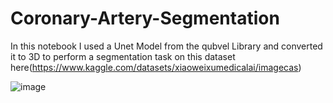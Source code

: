 # Coronary-Artery-Segmentation

In this notebook I used a Unet Model from the qubvel Library and converted it to 3D to perform a segmentation task on this dataset here(https://www.kaggle.com/datasets/xiaoweixumedicalai/imagecas)

![image](https://github.com/user-attachments/assets/c72dbd0a-78a1-4a67-a548-6df282ee5b1f)

